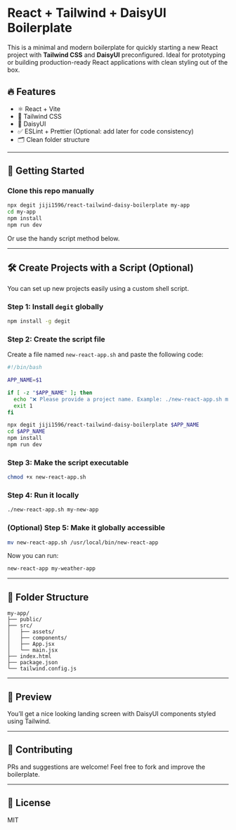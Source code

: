 # React + Tailwind + DaisyUI Boilerplate

This is a minimal and modern boilerplate for quickly starting a new React project with **Tailwind CSS** and **DaisyUI** preconfigured. Ideal for prototyping or building production-ready React applications with clean styling out of the box.

## 🔥 Features

* ⚛️ React + Vite
* 💨 Tailwind CSS
* 🌼 DaisyUI
* ✅ ESLint + Prettier (Optional: add later for code consistency)
* 🗂️ Clean folder structure

---

## 🚀 Getting Started

### Clone this repo manually

```bash
npx degit jiji1596/react-tailwind-daisy-boilerplate my-app
cd my-app
npm install
npm run dev
```

Or use the handy script method below.

---

## 🛠 Create Projects with a Script (Optional)

You can set up new projects easily using a custom shell script.

### Step 1: Install `degit` globally

```bash
npm install -g degit
```

### Step 2: Create the script file

Create a file named `new-react-app.sh` and paste the following code:

```bash
#!/bin/bash

APP_NAME=$1

if [ -z "$APP_NAME" ]; then
  echo "❌ Please provide a project name. Example: ./new-react-app.sh my-app"
  exit 1
fi

npx degit jiji1596/react-tailwind-daisy-boilerplate $APP_NAME
cd $APP_NAME
npm install
npm run dev
```

### Step 3: Make the script executable

```bash
chmod +x new-react-app.sh
```

### Step 4: Run it locally

```bash
./new-react-app.sh my-new-app
```

### (Optional) Step 5: Make it globally accessible

```bash
mv new-react-app.sh /usr/local/bin/new-react-app
```

Now you can run:

```bash
new-react-app my-weather-app
```

---

## 📁 Folder Structure

```
my-app/
├── public/
├── src/
│   ├── assets/
│   ├── components/
│   ├── App.jsx
│   └── main.jsx
├── index.html
├── package.json
└── tailwind.config.js
```

---

## 📸 Preview

You’ll get a nice looking landing screen with DaisyUI components styled using Tailwind.

---

## 🙌 Contributing

PRs and suggestions are welcome! Feel free to fork and improve the boilerplate.

---

## 📝 License

MIT
